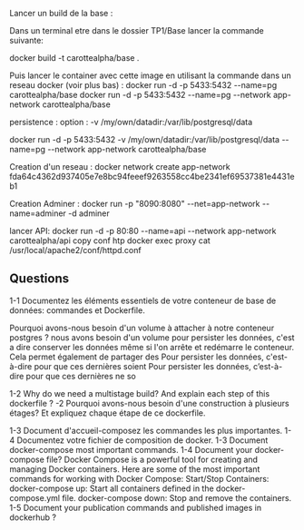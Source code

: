 Lancer un build de la base : 

Dans un terminal etre dans le dossier TP1/Base lancer  la commande suivante:

docker build -t carottealpha/base .

Puis lancer  le container avec cette image en utilisant la commande dans un reseau  docker (voir plus bas) :
docker run -d -p  5433:5432 --name=pg carottealpha/base 
docker run -d -p  5433:5432 --name=pg --network app-network carottealpha/base 

persistence : 
option : -v /my/own/datadir:/var/lib/postgresql/data

docker run -d -p  5433:5432 -v /my/own/datadir:/var/lib/postgresql/data --name=pg --network app-network carottealpha/base


Creation d'un reseau :
docker network create app-network
fda64c4362d937405e7e8bc94feeef9263558cc4be2341ef69537381e4431eb1

Creation Adminer : 
docker run -p "8090:8080"  --net=app-network  --name=adminer -d adminer

lancer API: 
docker run -d -p  80:80  --name=api --network app-network carottealpha/api
copy conf htp
docker exec proxy cat /usr/local/apache2/conf/httpd.conf 
## Questions

1-1 Documentez les éléments essentiels de votre conteneur de base de données: commandes et Dockerfile.

Pourquoi avons-nous besoin d'un volume à attacher à notre conteneur postgres ? 
nous avons besoin d'un volume  pour persister les données, c'est a dire conserver les données même si l'on arrête et redémarre le conteneur. Cela permet également de partager des Pour persister les données, c'est-à-dire pour que ces dernières soient Pour persister les données, c’est-à-dire pour que ces dernières ne so


1-2 Why do we need a multistage build? And explain each step of this dockerfile ?
-2 Pourquoi avons-nous besoin d'une construction à plusieurs étages? Et expliquez chaque étape de ce dockerfile. 

1-3 Document d'accueil-composez les commandes les plus importantes. 1-4 Documentez votre fichier de composition de docker.
1-3 Document docker-compose most important commands. 1-4 Document your docker-compose file?
    Docker Compose is a powerful tool for creating and managing Docker containers. Here are some of the most important commands for working with Docker Compose:
    Start/Stop Containers:
    docker-compose up: Start all containers defined in the docker-compose.yml file.
    docker-compose down: Stop and remove the containers.
1-5 Document your publication commands and published images in dockerhub ?

